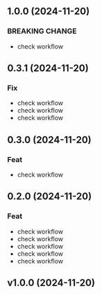 ## 1.0.0 (2024-11-20)

### BREAKING CHANGE

- check workflow

## 0.3.1 (2024-11-20)

### Fix

- check workflow
- check workflow
- check workflow

## 0.3.0 (2024-11-20)

### Feat

- check workflow

## 0.2.0 (2024-11-20)

### Feat

- check workflow
- check workflow
- check workflow
- check workflow
- check workflow

## v1.0.0 (2024-11-20)
